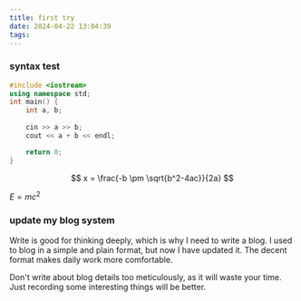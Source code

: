 ```yaml
---
title: first try
date: 2024-04-22 13:04:39
tags: 
---
```


### syntax test

```cpp
#include <iostream>
using namespace std;
int main() {
    int a, b;
    
    cin >> a >> b;
    cout << a + b << endl;

    return 0;
}
```

$$
    x = \frac{-b \pm \sqrt{b^2-4ac}}{2a} 
$$

$E=mc^2$

### update my blog system

Write is good for thinking deeply, which is why I need to write a blog. 
I used to blog in a simple and plain format, but now I have updated it.
The decent format makes daily work more comfortable.

Don't write about blog details too meticulously, as it will waste your time. Just recording some interesting things will be better.


